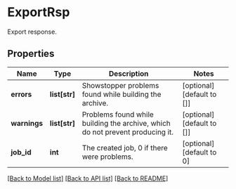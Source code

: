 # ExportRsp

Export response.
## Properties
Name | Type | Description | Notes
------------ | ------------- | ------------- | -------------
**errors** | **list[str]** | Showstopper problems found while building the archive. | [optional] [default to []]
**warnings** | **list[str]** | Problems found while building the archive, which do not prevent producing it. | [optional] [default to []]
**job_id** | **int** | The created job, 0 if there were problems. | [optional] [default to 0]

[[Back to Model list]](../README.md#documentation-for-models) [[Back to API list]](../README.md#documentation-for-api-endpoints) [[Back to README]](../README.md)



